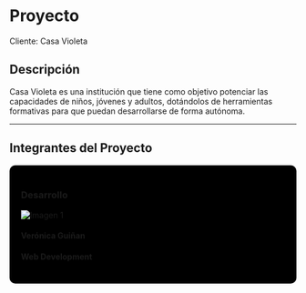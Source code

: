 # Proyecto

Cliente: Casa Violeta

## Descripción

Casa Violeta es una institución que tiene como objetivo potenciar las capacidades de niños, jóvenes y adultos, dotándolos de herramientas formativas para que puedan desarrollarse de forma autónoma.

---

## Integrantes del Proyecto

<div style="background-color: black; padding: 20px; border-radius: 10px;">

### Desarrollo

![Imagen 1](https://ibb.co/mtzG2bf)

#### Verónica Guiñan

#### Web Development

</div>
